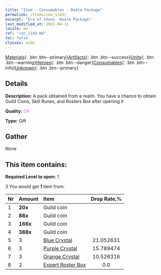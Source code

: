 ```yaml
---
title: "Item - Consumables - Realm Package"
permalink: /Items/con_1143/
excerpt: "Era of Chaos  Realm Package"
last_modified_at: 2021-04-11
locale: en
ref: "con_1143.md"
toc: false
classes: wide
---
```

 [Materials](/Items/){: .btn .btn--primary}[Artifacts](/Items/Artifacts/){: .btn .btn--success}[Units](/Items/Units/){: .btn .btn--warning}[Heroes](/Items/Heroes/){: .btn .btn--danger}[Consumables](/Items/Consumables/){: .btn .btn--info}[Unknown](/Items/Unknown/){: .btn .btn--primary}

## Details
 **Description:** A pack obtained from a realm. You have a chance to obtain Guild Coins, Skill Runes, and Rosters Box after opening it

 **Quality:** <span style="color: #DA70D6">OK</span>

 **Type:** Gift

## Gather

  None

## This item contains:

 **Required Level to open:** 1

 3 You would get **1** item  from:

  | Nr | Amount |     Item    | Drop Rate,% |
  |:---|:-------|:------------|:---------:|
  | 1 |  **20x** | Guild coin |  | 21.052631 | 
  | 2 |  **88x** | Guild coin |  | 15.789474 | 
  | 3 |  **166x** | Guild coin |  | 10.526316 | 
  | 4 |  **388x** | Guild coin |  | 5.263158 | 
  | 5 | 3 | [Blue Crystal](/Items/con_716/) | 21.052631 | 
  | 6 | 3 | [Purple Crystal](/Items/con_720/) | 15.789474 | 
  | 7 | 3 | [Orange Crystal](/Items/con_730/) | 10.526316 | 
  | 8 | 2 | [Expert Roster Box](/Items/con_770/) | 0.0 | 
